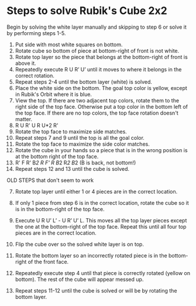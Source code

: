 # Steps to solve Rubik's Cube 2x2

Begin by solving the white layer manually and skipping to step 6 or solve it by performing steps 1-5.

1. Put side with most white squares on bottom.
2. Rotate cube so bottom of piece at bottom-right of front is not white.
3. Rotate top layer so the piece that belongs at the bottom-right of front is above it.
4. Repeatedly execute R U R’ U’ until it moves to where it belongs in the correct rotation.
5. Repeat steps 2-4 until the bottom layer (white) is solved.
6. Place the white side on the bottom.
   The goal top color is yellow, except in Rubik's Orbit where it is blue.
7. View the top. If there are two adjacent top colors,
   rotate them to the right side of the top face.
   Otherwise put a top color in the bottom left of the top face.
   If there are no top colors, the top face rotation doesn't matter.
8. R U R' U R U\*2 R'
9. Rotate the top face to maximize side matches.
10. Repeat steps 7 and 9 until the top is all the goal color.
11. Rotate the top face to maximize the side color matches.
12. Rotate the cube in your hands so a piece that is in the wrong position
    is at the bottom right of the top face.
13. R' F R' B*2 R F' R B*2 R*2 B*2 (B is back, not bottom!)
14. Repeat steps 12 and 13 until the cube is solved.

OLD STEPS that don't seem to work

7. Rotate top layer until either 1 or 4 pieces are in the correct location.
8. If only 1 piece from step 6 is in the correct location, rotate the cube so it is in the bottom-right of the top face.
9. Execute U R U’ L’ - U R’ U’ L. This moves all the top layer pieces except the one at the bottom-right of the top face. Repeat this until all four top pieces are in the correct location.

10. Flip the cube over so the solved white layer is on top.
11. Rotate the bottom layer so an incorrectly rotated piece is in the bottom-right of the front face.
12. Repeatedly execute step 4 until that piece is correctly rotated (yellow on bottom). The rest of the cube will appear messed up.
13. Repeat steps 11-12 until the cube is solved or will be by rotating the bottom layer.
